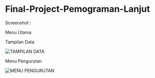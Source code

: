 # Final-Project-Pemograman-Lanjut

Screenshot :

Menu Utama

Tampilan Data

![TAMPILAN DATA](https://user-images.githubusercontent.com/90256790/147396404-d2764249-346c-4226-a1bc-f0bf7409a308.png)

Menu Pengurutan

![MENU PENGURUTAN](https://user-images.githubusercontent.com/90256790/147396508-8705d09b-f15b-49aa-bef5-20fbac74ed80.png)
